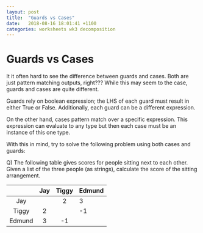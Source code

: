 ```yaml
---
layout: post
title:  "Guards vs Cases"
date:   2018-08-16 18:01:41 +1100
categories: worksheets wk3 decomposition
---
```

# Guards vs Cases

It it often hard to see the difference between guards and cases. Both are just pattern matching outputs, right??? While this may seem to the case, guards and cases are quite different.

Guards rely on boolean expression; the LHS of each guard must result in either True or False. Additionally, each guard can be a different expression.

On the other hand, cases pattern match over a specific expression. This expression can evaluate to any type but then each case must be an instance of this one type.

With this in mind, try to solve the following problem using both cases and guards:

Q) The following table gives scores for people sitting next to each other. Given a list of the three people (as strings), calculate the score of the sitting arrangement.

|			| Jay	| Tiggy	|  Edmund	|
|:---------:|:-----:|:-----:|:----------|
| Jay		|		| 2		| 3			|
| Tiggy		| 2		|		| -1		|
| Edmund	| 3		| -1	|			|
